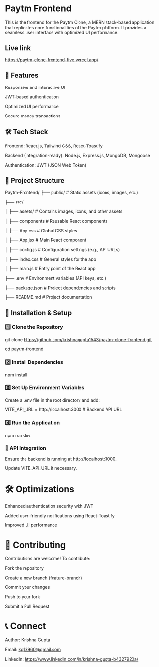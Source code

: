 # Paytm Frontend
This is the frontend for the Paytm Clone, a MERN stack-based application that replicates core functionalities of the Paytm platform. It provides a seamless user interface with optimized UI performance.

## Live link 
https://paytm-clone-frontend-five.vercel.app/

## 🚀 Features
Responsive and interactive UI

JWT-based authentication

Optimized UI performance 

Secure money transactions

## 🛠 Tech Stack

Frontend: React.js, Tailwind CSS, React-Toastify

Backend (Integration-ready): Node.js, Express.js, MongoDB, Mongoose

Authentication: JWT (JSON Web Token)

## 📂 Project Structure

Paytm-Frontend/
├── public/            # Static assets (icons, images, etc.) 

├── src/

│   ├── assets/        # Contains images, icons, and other assets

│   ├── components     # Reusable React components

│   ├── App.css        # Global CSS styles

│   ├── App.jsx        # Main React component

│   ├── config.js      # Configuration settings (e.g., API URLs)

│   ├── index.css      # General styles for the app

│   ├── main.js        # Entry point of the React app

├── .env               # Environment variables (API keys, etc.) 

├── package.json       # Project dependencies and scripts

├── README.md          # Project documentation   

## 🔧 Installation & Setup

### 1️⃣ Clone the Repository
git clone https://github.com/krishnagupta1543/paytm-clone-frontend.git

cd paytm-frontend

### 2️⃣ Install Dependencies
npm install

### 3️⃣ Set Up Environment Variables
Create a .env file in the root directory and add:

VITE_API_URL = http://localhost:3000  # Backend API URL

### 4️⃣ Run the Application
npm run dev

### 🔗 API Integration
Ensure the backend is running at http://localhost:3000.

 Update VITE_API_URL if necessary.

# 🛠 Optimizations

Enhanced authentication security with JWT

Added user-friendly notifications using React-Toastify

Improved UI performance

# 🤝 Contributing

Contributions are welcome! To contribute:

Fork the repository

Create a new branch (feature-branch)

Commit your changes

Push to your fork

Submit a Pull Request

# 📞 Connect

Author: Krishna Gupta

Email: kg18960@gmail.com

LinkedIn: https://www.linkedin.com/in/krishna-gupta-b4327920a/